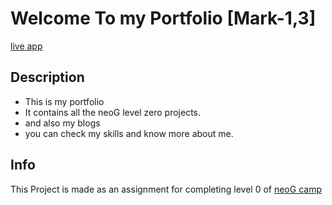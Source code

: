 # Welcome To my Portfolio [Mark-1,3]

[live app](https://shaik-irfan.netlify.app/)

## Description
- This is my portfolio
- It contains all the neoG level zero projects.
- and also my blogs
- you can check my skills and know more about me.


## Info

This Project is made as an assignment for completing level 0 of  [neoG camp](https://neog.camp/qualifier/point-system)
